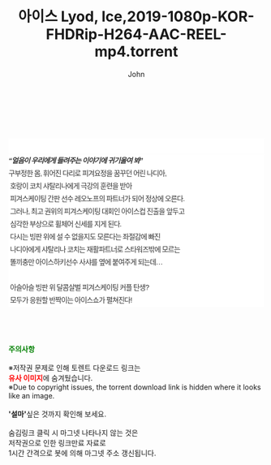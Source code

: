 ﻿---
layout: post
title:  "아이스 Lyod, Ice,2019-1080p-KOR-FHDRip-H264-AAC-REEL-mp4.torrent"
author: John
categories: [ 영화 ]
tags: [  ]
image:  
description: "아이스 Lyod, Ice,2019-1080p-KOR-FHDRip-H264-AAC-REEL-mp4 torrent 정보 공유"
toc: true
toc_sticky: true
---

<br>
<div class="view-img">
<a class="view_image" href="http://torrentmobile60.com/bbs/view_image.php?fn=%2Fdata%2Ffile%2Fmovie%2F1742003963_87pQcslS_92e5b309e9714fc69b418135b0c5add942637079.jpg" target="_blank"><img alt="" class="img-tag" content="http://torrentmobile60.com/data/file/movie/1742003963_87pQcslS_92e5b309e9714fc69b418135b0c5add942637079.jpg" itemprop="image" src="http://torrentmobile60.com/data/file/movie/1742003963_87pQcslS_92e5b309e9714fc69b418135b0c5add942637079.jpg"/></a><a class="view_image" href="http://torrentmobile60.com/bbs/view_image.php?fn=%2Fdata%2Ffile%2Fmovie%2F1742003963_phMcNeED_c3d313ee3bde2d80ca3254b5ba884cec8c258543.jpg" target="_blank"><img alt="" class="img-tag" content="http://torrentmobile60.com/data/file/movie/1742003963_phMcNeED_c3d313ee3bde2d80ca3254b5ba884cec8c258543.jpg" itemprop="image" src="http://torrentmobile60.com/data/file/movie/1742003963_phMcNeED_c3d313ee3bde2d80ca3254b5ba884cec8c258543.jpg"/></a></div><div class="view-content" itemprop="description">
<p><br/></p><div class="title_area" style="margin:0px 0px 9px;padding:0px;list-style:none;font-size:12px;font-family:'나눔고딕', NanumGothic, '돋움', Dotum, Helvetica, 'AppleSDGothicNeo-Medium', AppleGothic, sans-serif;height:30px;float:none;background-color:rgb(255,255,255);"><h4 class="h_story" style="margin:5px 10px 0px 0px;padding:0px;list-style:none;font-size:12px;font-family:'돋움', sans-serif;height:18px;width:49px;background:url(&quot;https://ssl.pstatic.net/static/movie/2020/10/h_tx_sp5.png&quot;) no-repeat 0px -17px;float:left;"><strong class="blind" style="margin:0px;padding:0px;list-style:none;font-size:0px;font-family:inherit;color:inherit;width:1px;height:1px;line-height:0;">줄거리</strong></h4></div><h5 class="h_tx_story" style="margin:-7px 0px 1px;padding:0px;list-style:none;font-size:14px;font-family:'나눔고딕', NanumGothic, Helvetica, sans-serif;color:rgb(51,51,51);background-image:url(&quot;https://ssl.pstatic.net/static/movie/2014/01/blank.gif&quot;);letter-spacing:-1px;line-height:25px;background-color:rgb(255,255,255);">“얼음이 우리에게 들려주는 이야기에 귀기울여 봐”</h5><p class="con_tx" style="margin-top:-1px;margin-bottom:-6px;list-style:none;font-size:14px;font-family:'나눔고딕', NanumGothic, '돋움', Dotum, Helvetica, 'AppleSDGothicNeo-Medium', AppleGothic, sans-serif;color:rgb(51,51,51);background-image:url(&quot;https://ssl.pstatic.net/static/movie/2014/01/blank.gif&quot;);letter-spacing:-1px;line-height:25px;background-color:rgb(255,255,255);">구부정한 몸, 휘어진 다리로 피겨요정을 꿈꾸던 어린 나디아,<br style="list-style:none;font-size:12px;font-family:'돋움', sans-serif;color:rgb(0,0,0);"/> 호랑이 코치 샤탈리나에게 극강의 훈련을 받아<br style="list-style:none;font-size:12px;font-family:'돋움', sans-serif;color:rgb(0,0,0);"/> 피겨스케이팅 간판 선수 레오노프의 파트너가 되어 정상에 오른다.<br style="list-style:none;font-size:12px;font-family:'돋움', sans-serif;color:rgb(0,0,0);"/> 그러나, 최고 권위의 피겨스케이팅 대회인 아이스컵 진출을 앞두고<br style="list-style:none;font-size:12px;font-family:'돋움', sans-serif;color:rgb(0,0,0);"/> 심각한 부상으로 휠체어 신세를 지게 된다.<br style="list-style:none;font-size:12px;font-family:'돋움', sans-serif;color:rgb(0,0,0);"/> 다시는 빙판 위에 설 수 없을지도 모른다는 좌절감에 빠진<br style="list-style:none;font-size:12px;font-family:'돋움', sans-serif;color:rgb(0,0,0);"/> 나디아에게 샤탈리나 코치는 재활파트너로 스타워즈밖에 모르는<br style="list-style:none;font-size:12px;font-family:'돋움', sans-serif;color:rgb(0,0,0);"/> 똘끼충만 아이스하키선수 사샤를 옆에 붙여주게 되는데…<br style="list-style:none;font-size:12px;font-family:'돋움', sans-serif;color:rgb(0,0,0);"/> <br style="list-style:none;font-size:12px;font-family:'돋움', sans-serif;color:rgb(0,0,0);"/> 아슬아슬 빙판 위 달콤살벌 피겨스케이팅 커플 탄생?<br style="list-style:none;font-size:12px;font-family:'돋움', sans-serif;color:rgb(0,0,0);"/> 모두가 응원할 반짝이는 아이스쇼가 펼쳐진다!</p> </div>
    
<br><br><br>
<p data-ke-size="size16"><b><span style="color: green;">주의사항</span></b><br /><br />※저작권 문제로 인해 토렌트 다운로드 링크는<br /><b><span style="color: red;">유사 이미지</span></b>에 숨겨뒀습니다.<br />※Due to copyright issues, the torrent download link is hidden where it looks like an image.<br /><br /><b>'설마'</b>싶은 것까지 확인해 보세요.<br /><br />숨김링크 클릭 시 마그넷 나타나지 않는 것은<br />저작권으로 인한 링크만료 자료로<br />1시간 간격으로 봇에 의해 마그넷 주소 갱신됩니다.</p>
